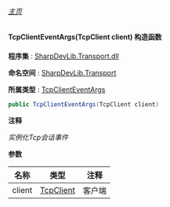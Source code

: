 ###### [主页](./Index.md "主页")

#### TcpClientEventArgs(TcpClient client) 构造函数

**程序集** : [SharpDevLib.Transport.dll](./SharpDevLib.Transport.assembly.md "SharpDevLib.Transport.dll")

**命名空间** : [SharpDevLib.Transport](./SharpDevLib.Transport.namespace.md "SharpDevLib.Transport")

**所属类型** : [TcpClientEventArgs](./SharpDevLib.Transport.TcpClientEventArgs.md "TcpClientEventArgs")

``` csharp
public TcpClientEventArgs(TcpClient client)
```
**注释**

*实例化Tcp会话事件*


**参数**

|名称|类型|注释|
|---|---|---|
|client|[TcpClient](./SharpDevLib.Transport.TcpClient.md "TcpClient")|客户端|


